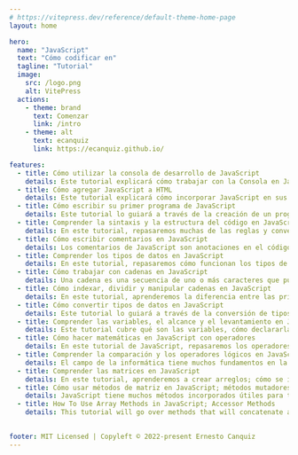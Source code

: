 ```yaml
---
# https://vitepress.dev/reference/default-theme-home-page
layout: home

hero:
  name: "JavaScript"
  text: "Cómo codificar en"
  tagline: "Tutorial"
  image:
    src: /logo.png
    alt: VitePress
  actions:
    - theme: brand
      text: Comenzar
      link: /intro
    - theme: alt
      text: ecanquiz
      link: https://ecanquiz.github.io/

features:  
  - title: Cómo utilizar la consola de desarrollo de JavaScript
    details: Este tutorial explicará cómo trabajar con la Consola en JavaScript dentro del contexto de un navegador y brindará una descripción general de otras herramientas de desarrollo integradas que puede usar como parte de su proceso de desarrollo web.
  - title: Cómo agregar JavaScript a HTML
    details: Este tutorial explicará cómo incorporar JavaScript en sus archivos web, tanto en línea en un documento HTML como en un archivo separado.
  - title: Cómo escribir su primer programa de JavaScript
    details: Este tutorial lo guiará a través de la creación de un programa "¡Hola, mundo!" en JavaScript. Para hacer el programa más interesante, modificaremos el tradicional programa "¡Hola, mundo!" para que pregunte al usuario por su nombre. Luego usaremos el nombre en un saludo. Cuando haya terminado con este tutorial, tendrá un programa "¡Hola, mundo!" interactivo.
  - title: Comprender la sintaxis y la estructura del código en JavaScript
    details: En este tutorial, repasaremos muchas de las reglas y convenciones de la sintaxis y la estructura del código de JavaScript.
  - title: Cómo escribir comentarios en JavaScript
    details: Los comentarios de JavaScript son anotaciones en el código fuente de un programa que el intérprete ignora y, por lo tanto, no tienen efecto en la salida real del código. Los comentarios pueden ser de gran ayuda para explicar la intención de lo que su código está o debería estar haciendo.
  - title: Comprender los tipos de datos en JavaScript
    details: En este tutorial, repasaremos cómo funcionan los tipos de datos en JavaScript, así como los tipos de datos importantes nativos del lenguaje.
  - title: Cómo trabajar con cadenas en JavaScript
    details: Una cadena es una secuencia de uno o más caracteres que pueden consistir en letras, números o símbolos. Las cadenas en JavaScript son tipos de datos primitivos e inmutables, lo que significa que no cambian. Como las cadenas son la forma en que mostramos y trabajamos con el texto, y el texto es nuestro principal...
  - title: Cómo indexar, dividir y manipular cadenas en JavaScript
    details: En este tutorial, aprenderemos la diferencia entre las primitivas de cadena y el objeto String, cómo se indexan las cadenas, cómo acceder a los caracteres de una cadena y las propiedades y métodos comunes que se usan en las cadenas.
  - title: Cómo convertir tipos de datos en JavaScript
    details: Este tutorial lo guiará a través de la conversión de tipos de datos primitivos de JavaScript, incluidos números, cadenas y booleanos.
  - title: Comprender las variables, el alcance y el levantamiento en JavaScript
    details: Este tutorial cubre qué son las variables, cómo declararlas y nombrarlas, y también analiza más de cerca la diferencia entre var, let y const. También repasa los efectos de elevación y la importancia del alcance global y local para el comportamiento de una variable.
  - title: Cómo hacer matemáticas en JavaScript con operadores
    details: En este tutorial de JavaScript, repasaremos los operadores aritméticos, los operadores de asignación y el orden de las operaciones que se utilizan con los tipos de datos numéricos.
  - title: Comprender la comparación y los operadores lógicos en JavaScript
    details: El campo de la informática tiene muchos fundamentos en la lógica matemática. Si está familiarizado con la lógica, sabe que involucra tablas de verdad, álgebra booleana y comparaciones para determinar la igualdad o la diferencia. El lenguaje de programación JavaScript utiliza operadores…
  - title: Comprender las matrices en JavaScript
    details: En este tutorial, aprenderemos a crear arreglos; cómo se indexan; cómo agregar, modificar, eliminar o acceder a elementos en una matriz; y cómo recorrer matrices.
  - title: Cómo usar métodos de matriz en JavaScript; métodos mutadores
    details: JavaScript tiene muchos métodos incorporados útiles para trabajar con arreglos. Los métodos que modifican la matriz original se conocen como métodos mutadores, y los métodos que devuelven un nuevo valor o representación se conocen como métodos de acceso. En este tutorial, nos centraremos en los métodos mutadores.
  - title: How To Use Array Methods in JavaScript; Accessor Methods
    details: This tutorial will go over methods that will concatenate arrays, convert arrays to strings, copy portions of an array to a new array, and find the indices of arrays.

    
footer: MIT Licensed | Copyleft © 2022-present Ernesto Canquiz
---
```


